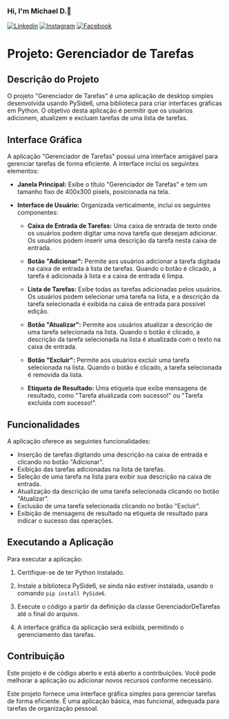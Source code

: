 ### Hi, I'm Michael D.🤙

[![Linkedin](https://img.shields.io/badge/LinkedIn-0077B5?style=for-the-badge&logo=linkedin&logoColor=white)](https://www.linkedin.com/in/michael-douglas-640a11180/)
[![Instagram](https://img.shields.io/badge/Instagram-E4405F?style=for-the-badge&logo=instagram&logoColor=white)](https://www.instagram.com/michael.douglaspdl/)
[![Facebook](https://img.shields.io/badge/Facebook-1877F2?style=for-the-badge&logo=facebook&logoColor=white)](https://web.facebook.com/MikeeD.Cloud9/)


# Projeto: Gerenciador de Tarefas

## Descrição do Projeto
O projeto "Gerenciador de Tarefas" é uma aplicação de desktop simples desenvolvida usando PySide6, uma biblioteca para criar interfaces gráficas em Python. O objetivo desta aplicação é permitir que os usuários adicionem, atualizem e excluam tarefas de uma lista de tarefas.

## Interface Gráfica
A aplicação "Gerenciador de Tarefas" possui uma interface amigável para gerenciar tarefas de forma eficiente. A interface inclui os seguintes elementos:

- **Janela Principal:** Exibe o título "Gerenciador de Tarefas" e tem um tamanho fixo de 400x300 pixels, posicionada na tela.

- **Interface de Usuário:** Organizada verticalmente, inclui os seguintes componentes:

  - **Caixa de Entrada de Tarefas:** Uma caixa de entrada de texto onde os usuários podem digitar uma nova tarefa que desejam adicionar. Os usuários podem inserir uma descrição da tarefa nesta caixa de entrada.

  - **Botão "Adicionar":** Permite aos usuários adicionar a tarefa digitada na caixa de entrada à lista de tarefas. Quando o botão é clicado, a tarefa é adicionada à lista e a caixa de entrada é limpa.

  - **Lista de Tarefas:** Exibe todas as tarefas adicionadas pelos usuários. Os usuários podem selecionar uma tarefa na lista, e a descrição da tarefa selecionada é exibida na caixa de entrada para possível edição.

  - **Botão "Atualizar":** Permite aos usuários atualizar a descrição de uma tarefa selecionada na lista. Quando o botão é clicado, a descrição da tarefa selecionada na lista é atualizada com o texto na caixa de entrada.

  - **Botão "Excluir":** Permite aos usuários excluir uma tarefa selecionada na lista. Quando o botão é clicado, a tarefa selecionada é removida da lista.

  - **Etiqueta de Resultado:** Uma etiqueta que exibe mensagens de resultado, como "Tarefa atualizada com sucesso!" ou "Tarefa excluída com sucesso!".

## Funcionalidades
A aplicação oferece as seguintes funcionalidades:

- Inserção de tarefas digitando uma descrição na caixa de entrada e clicando no botão "Adicionar".
- Exibição das tarefas adicionadas na lista de tarefas.
- Seleção de uma tarefa na lista para exibir sua descrição na caixa de entrada.
- Atualização da descrição de uma tarefa selecionada clicando no botão "Atualizar".
- Exclusão de uma tarefa selecionada clicando no botão "Excluir".
- Exibição de mensagens de resultado na etiqueta de resultado para indicar o sucesso das operações.

## Executando a Aplicação
Para executar a aplicação:

1. Certifique-se de ter Python instalado.

2. Instale a biblioteca PySide6, se ainda não estiver instalada, usando o comando `pip install PySide6`.

3. Execute o código a partir da definição da classe GerenciadorDeTarefas até o final do arquivo.

4. A interface gráfica da aplicação será exibida, permitindo o gerenciamento das tarefas.

## Contribuição
Este projeto é de código aberto e está aberto a contribuições. Você pode melhorar a aplicação ou adicionar novos recursos conforme necessário.

Este projeto fornece uma interface gráfica simples para gerenciar tarefas de forma eficiente. É uma aplicação básica, mas funcional, adequada para tarefas de organização pessoal.
